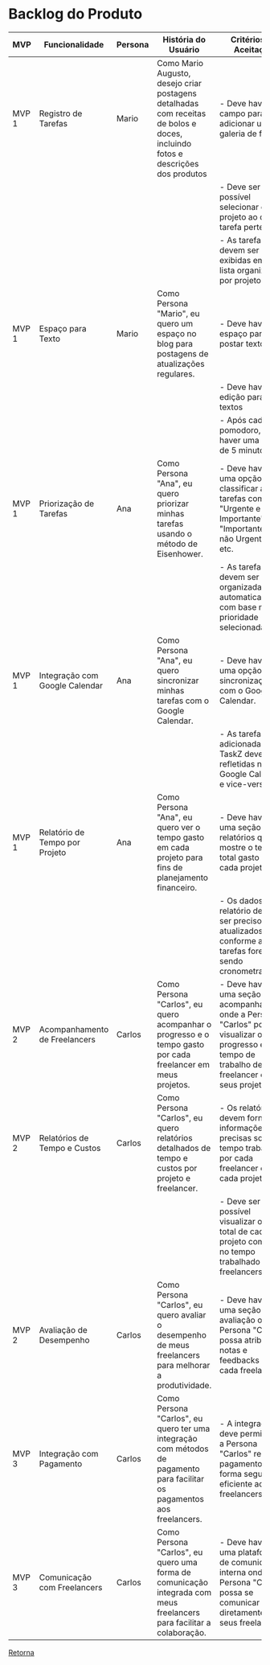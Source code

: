 # Backlog do Produto

| MVP   | Funcionalidade                 | Persona | História do Usuário                                                                                                       | Critérios de Aceitação                                                                                                                                   |
|-------|--------------------------------|---------|---------------------------------------------------------------------------------------------------------------------------|----------------------------------------------------------------------------------------------------------------------------------------------------------|
| MVP 1 | Registro de Tarefas            | Mario     | Como Mario Augusto, desejo criar postagens detalhadas com receitas de bolos e doces, incluindo fotos e descrições dos produtos                           | - Deve haver um campo para adicionar uma galeria de fotos                                                                                                   |
|       |                                |         |                                                                                                                           | - Deve ser possível selecionar o projeto ao qual a tarefa pertence.                                                                                      |
|       |                                |         |                                                                                                                           | - As tarefas devem ser exibidas em uma lista organizada por projeto.                                                                                     |
| MVP 1 | Espaço para Texto           | Mario    | Como Persona "Mario", eu quero um espaço no blog para postagens de atualizações regulares.                              | - Deve haver um espaço para postar textos                                                                                                 |
|       |                                |         |                                                                                                                           | - Deve haver edição para os textos                                                                                  |
|       |                                |         |                                                                                                                           | - Após cada pomodoro, deve haver uma pausa de 5 minutos.                                                                                                 |
| MVP 1 | Priorização de Tarefas         | Ana     | Como Persona "Ana", eu quero priorizar minhas tarefas usando o método de Eisenhower.                                      | - Deve haver uma opção para classificar as tarefas como "Urgente e Importante", "Importante mas não Urgente", etc.                                       |
|       |                                |         |                                                                                                                           | - As tarefas devem ser organizadas automaticamente com base na prioridade selecionada.                                                                   |
| MVP 1 | Integração com Google Calendar | Ana     | Como Persona "Ana", eu quero sincronizar minhas tarefas com o Google Calendar.                                            | - Deve haver uma opção de sincronização com o Google Calendar.                                                                                           |
|       |                                |         |                                                                                                                           | - As tarefas adicionadas no TaskZ devem ser refletidas no Google Calendar e vice-versa.                                                                  |
| MVP 1 | Relatório de Tempo por Projeto | Ana     | Como Persona "Ana", eu quero ver o tempo gasto em cada projeto para fins de planejamento financeiro.                      | - Deve haver uma seção de relatórios que mostre o tempo total gasto em cada projeto.                                                                     |
|       |                                |         |                                                                                                                           | - Os dados do relatório devem ser precisos e atualizados conforme as tarefas forem sendo cronometradas.                                                  |
| MVP 2 | Acompanhamento de Freelancers  | Carlos  | Como Persona "Carlos", eu quero acompanhar o progresso e o tempo gasto por cada freelancer em meus projetos.              | - Deve haver uma seção de acompanhamento onde a Persona "Carlos" possa visualizar o progresso e o tempo de trabalho de cada freelancer em seus projetos. |
| MVP 2 | Relatórios de Tempo e Custos   | Carlos  | Como Persona "Carlos", eu quero relatórios detalhados de tempo e custos por projeto e freelancer.                         | - Os relatórios devem fornecer informações precisas sobre o tempo trabalhado por cada freelancer em cada projeto.                                        |
|       |                                |         |                                                                                                                           | - Deve ser possível visualizar o custo total de cada projeto com base no tempo trabalhado pelos freelancers.                                             |
| MVP 2 | Avaliação de Desempenho        | Carlos  | Como Persona "Carlos", eu quero avaliar o desempenho de meus freelancers para melhorar a produtividade.                   | - Deve haver uma seção de avaliação onde a Persona "Carlos" possa atribuir notas e feedbacks para cada freelancer.                                       |
| MVP 3 | Integração com Pagamento       | Carlos  | Como Persona "Carlos", eu quero ter uma integração com métodos de pagamento para facilitar os pagamentos aos freelancers. | - A integração deve permitir que a Persona "Carlos" realize pagamentos de forma segura e eficiente aos freelancers.                                      |
| MVP 3 | Comunicação com Freelancers    | Carlos  | Como Persona "Carlos", eu quero uma forma de comunicação integrada com meus freelancers para facilitar a colaboração.     | - Deve haver uma plataforma de comunicação interna onde a Persona "Carlos" possa se comunicar diretamente com seus freelancers.                          |

[Retorna](../README.md)
